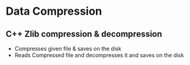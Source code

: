 # Data Compression
## C++ Zlib compression & decompression

* Compresses given file & saves on the disk 
* Reads Compressed file and decompresses it and saves on the disk

